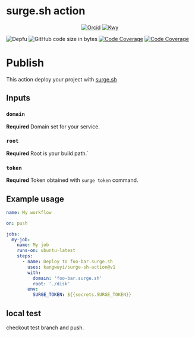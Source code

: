 # surge.sh action

<p align="center">
  <a href="https://orcid.org/0009-0009-0993-7629"><img src="https://img.shields.io/badge/iD-0009--0009--0993--7629-f5f5f5" alt="Orcid"></a>
  <a href="https://ko-fi.com/kwy"><img src="https://badgen.net/badge/icon/kofi?icon=kofi&label=kwy&color=F16061" alt="Kwy"></a>

</p>

<p align="center">

![Depfu](https://img.shields.io/depfu/kangwuyi/surge-sh-action) ![GitHub code size in bytes](https://img.shields.io/github/languages/code-size/kangwuyi/surge-sh-action) [![Code Coverage](https://img.shields.io/codecov/c/github/kangwuyi/surge-sh-action)](https://codecov.io/github/kangwuyi/surge-sh-action) [![Code Coverage](https://github.com/kangwuyi/surge-sh-action/actions/workflows/node.js.yml/badge.svg)](https://github.com/kangwuyi/kangwuyi/surge-sh-action)


</p>

# Publish

This action deploy your project with [surge.sh](https://surge.sh)

## Inputs

### `domain`

**Required** Domain set for your service.

### `root`

**Required** Root is your build path.`

### `token`

**Required** Token obtained with `surge token` command.

## Example usage

```yaml
name: My workflow

on: push

jobs:
  my-job:
    name: My job
    runs-on: ubuntu-latest
    steps:
      - name: Deploy to foo-bar.surge.sh
        uses: kangwuyi/surge-sh-action@v1
        with:
          domain: 'foo-bar.surge.sh'
          root: './disk'
        env:
          SURGE_TOKEN: ${{secrets.SURGE_TOKEN}}
```

## local test
checkout test branch and push.
